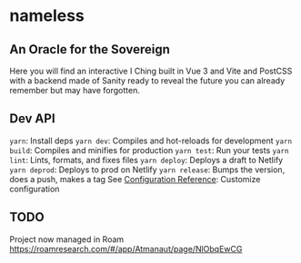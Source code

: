 # nameless

## An Oracle for the Sovereign

Here you will find an interactive I Ching
built in Vue 3 and Vite and PostCSS
with a backend made of Sanity
ready to reveal the future
you can already remember
but may have forgotten.

## Dev API

`yarn`: Install deps
`yarn dev`: Compiles and hot-reloads for development
`yarn build`: Compiles and minifies for production
`yarn test`: Run your tests
`yarn lint`: Lints, formats, and fixes files
`yarn deploy`: Deploys a draft to Netlify
`yarn deprod`: Deploys to prod on Netlify
`yarn release`: Bumps the version, does a push, makes a tag
See [Configuration Reference](https://cli.vuejs.org/config/): Customize configuration

## TODO

Project now managed in Roam
https://roamresearch.com/#/app/Atmanaut/page/NlObqEwCG
